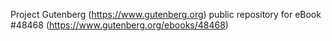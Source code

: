 Project Gutenberg (https://www.gutenberg.org) public repository for eBook #48468 (https://www.gutenberg.org/ebooks/48468)
